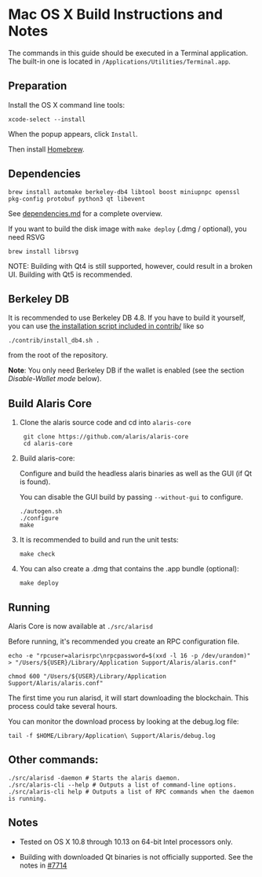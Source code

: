 Mac OS X Build Instructions and Notes
====================================
The commands in this guide should be executed in a Terminal application.
The built-in one is located in `/Applications/Utilities/Terminal.app`.

Preparation
-----------
Install the OS X command line tools:

`xcode-select --install`

When the popup appears, click `Install`.

Then install [Homebrew](https://brew.sh).

Dependencies
----------------------

    brew install automake berkeley-db4 libtool boost miniupnpc openssl pkg-config protobuf python3 qt libevent

See [dependencies.md](dependencies.md) for a complete overview.

If you want to build the disk image with `make deploy` (.dmg / optional), you need RSVG

    brew install librsvg

NOTE: Building with Qt4 is still supported, however, could result in a broken UI. Building with Qt5 is recommended.

Berkeley DB
-----------
It is recommended to use Berkeley DB 4.8. If you have to build it yourself,
you can use [the installation script included in contrib/](/contrib/install_db4.sh)
like so

```shell
./contrib/install_db4.sh .
```

from the root of the repository.

**Note**: You only need Berkeley DB if the wallet is enabled (see the section *Disable-Wallet mode* below).

Build Alaris Core
------------------------

1. Clone the alaris source code and cd into `alaris-core`

        git clone https://github.com/alaris/alaris-core
        cd alaris-core

2.  Build alaris-core:

    Configure and build the headless alaris binaries as well as the GUI (if Qt is found).

    You can disable the GUI build by passing `--without-gui` to configure.

        ./autogen.sh
        ./configure
        make

3.  It is recommended to build and run the unit tests:

        make check

4.  You can also create a .dmg that contains the .app bundle (optional):

        make deploy

Running
-------

Alaris Core is now available at `./src/alarisd`

Before running, it's recommended you create an RPC configuration file.

    echo -e "rpcuser=alarisrpc\nrpcpassword=$(xxd -l 16 -p /dev/urandom)" > "/Users/${USER}/Library/Application Support/Alaris/alaris.conf"

    chmod 600 "/Users/${USER}/Library/Application Support/Alaris/alaris.conf"

The first time you run alarisd, it will start downloading the blockchain. This process could take several hours.

You can monitor the download process by looking at the debug.log file:

    tail -f $HOME/Library/Application\ Support/Alaris/debug.log

Other commands:
-------

    ./src/alarisd -daemon # Starts the alaris daemon.
    ./src/alaris-cli --help # Outputs a list of command-line options.
    ./src/alaris-cli help # Outputs a list of RPC commands when the daemon is running.

Notes
-----

* Tested on OS X 10.8 through 10.13 on 64-bit Intel processors only.

* Building with downloaded Qt binaries is not officially supported. See the notes in [#7714](https://github.com/bitcoin/bitcoin/issues/7714)
